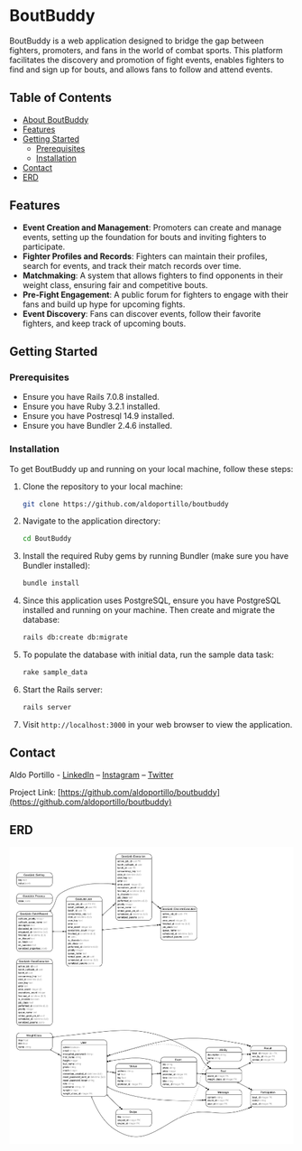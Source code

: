 # BoutBuddy

BoutBuddy is a web application designed to bridge the gap between fighters, promoters, and fans in the world of combat sports. This platform facilitates the discovery and promotion of fight events, enables fighters to find and sign up for bouts, and allows fans to follow and attend events.

## Table of Contents
- [About BoutBuddy](#about-boutbuddy)
- [Features](#features)
- [Getting Started](#getting-started)
  - [Prerequisites](#prerequisites)
  - [Installation](#installation)
- [Contact](#contact)
- [ERD](#erd)

## Features

- **Event Creation and Management**: Promoters can create and manage events, setting up the foundation for bouts and inviting fighters to participate.
- **Fighter Profiles and Records**: Fighters can maintain their profiles, search for events, and track their match records over time.
- **Matchmaking**: A system that allows fighters to find opponents in their weight class, ensuring fair and competitive bouts.
- **Pre-Fight Engagement**: A public forum for fighters to engage with their fans and build up hype for upcoming fights.
- **Event Discovery**: Fans can discover events, follow their favorite fighters, and keep track of upcoming bouts.

## Getting Started

### Prerequisites

- Ensure you have Rails 7.0.8 installed.
- Ensure you have Ruby 3.2.1 installed.
- Ensure you have Postresql 14.9 installed.
- Ensure you have Bundler 2.4.6 installed.

### Installation

To get BoutBuddy up and running on your local machine, follow these steps:

1. Clone the repository to your local machine:

    ```bash
    git clone https://github.com/aldoportillo/boutbuddy
    ```

2. Navigate to the application directory:

    ```bash
    cd BoutBuddy
    ```

3. Install the required Ruby gems by running Bundler (make sure you have Bundler installed):

    ```bash
    bundle install
    ```

4. Since this application uses PostgreSQL, ensure you have PostgreSQL installed and running on your machine. Then create and migrate the database:

    ```bash
    rails db:create db:migrate
    ```

5. To populate the database with initial data, run the sample data task:

    ```bash
    rake sample_data
    ```

6. Start the Rails server:

    ```bash
    rails server
    ```

7. Visit `http://localhost:3000` in your web browser to view the application.

## Contact

Aldo Portillo - [LinkedIn](https://www.linkedin.com/in/aldoportillo/) – [Instagram](https://www.instagram.com/portillo.mma/) – [Twitter](https://twitter.com/aldoportillodev)

Project Link: [https://github.com/aldoportillo/boutbuddy](https://github.com/aldoportillo/boutbuddy)

## ERD
![ERD](erd.png)

